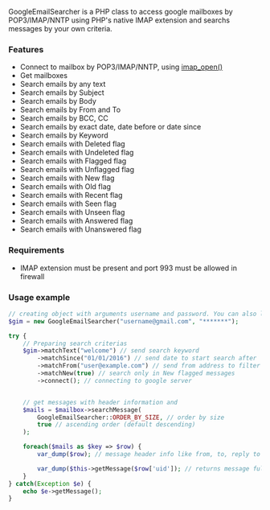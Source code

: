 GoogleEmailSearcher is a PHP class to access google mailboxes by POP3/IMAP/NNTP using PHP's native IMAP extension and searchs messages by your own criteria.

### Features

* Connect to mailbox by POP3/IMAP/NNTP, using [imap_open()](http://php.net/imap_open)
* Get mailboxes
* Search emails by any text
* Search emails by Subject
* Search emails by Body
* Search emails by From and To
* Search emails by BCC, CC
* Search emails by exact date, date before or date since
* Search emails by Keyword
* Search emails with Deleted flag
* Search emails with Undeleted flag
* Search emails with Flagged flag
* Search emails with Unflagged flag
* Search emails with New flag
* Search emails with Old flag
* Search emails with Recent flag
* Search emails with Seen flag
* Search emails with Unseen flag
* Search emails with Answered flag
* Search emails with Unanswered flag
 
### Requirements

* IMAP extension must be present and port 993 must be allowed in firewall


### Usage example

```php
// creating object with arguments username and password. You can also leave empty these arguments, later set user name and password with setUserName & setPassword methods
$gim = new GoogleEmailSearcher("username@gmail.com", "*******");

try {
    // Preparing search criterias
    $gim->matchText("welcome") // send search keyword
        ->matchSince("01/01/2016") // send date to start search after
        ->matchFrom("user@example.com") // send from address to filter
        ->matchNew(true) // search only in New flagged messages
        ->connect(); // connecting to google server


    // get messages with header information and
    $mails = $mailbox->searchMessage(
        GoogleEmailSearcher::ORDER_BY_SIZE, // order by size 
        true // ascending order (default descending)
    );

    foreach($mails as $key => $row) {
        var_dump($row); // message header info like from, to, reply to addresses, subject, date and etc.

        var_dump($this->getMessage($row['uid']); // returns message full header and content
    }
} catch(Exception $e) {
    echo $e->getMessage();
}

```
